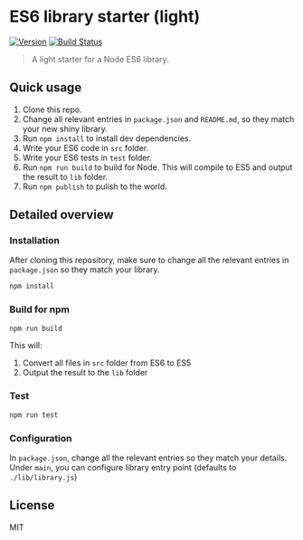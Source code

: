 ES6 library starter (light)
===========

[![Version](http://img.shields.io/npm/v/es6-lib-starter-light.svg)](https://www.npmjs.org/package/es6-lib-starter-light)
[![Build Status](https://travis-ci.org/liady/es6-lib-starter-light.svg?branch=master)](https://travis-ci.org/liady/es6-lib-starter-light)

> A light starter for a Node ES6 library.

## Quick usage
 1. Clone this repo.
 2. Change all relevant entries in `package.json` and `README.md`, so they match your new shiny library.
 3. Run `npm install` to install dev dependencies.
 4. Write your ES6 code in `src` folder.
 5. Write your ES6 tests in `test` folder.
 6. Run `npm run build` to build for Node. This will compile to ES5 and output the result to `lib` folder.
 7. Run `npm publish` to pulish to the world.

## Detailed overview

### Installation
After cloning this repository, make sure to change all the relevant entries in `package.json` so they match your library.
```sh
npm install
```

### Build for npm
```sh
npm run build
```
This will:
 1. Convert all files in `src` folder from ES6 to ES5
 2. Output the result to the `lib` folder

### Test
```sh
npm run test
```

### Configuration
In `package.json`, change all the relevant entries so they match your details.<br/>
Under `main`, you can configure library entry point (defaults to `./lib/library.js`)

## License
MIT
